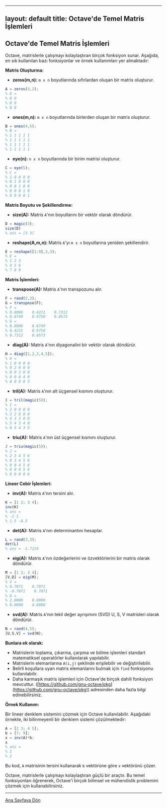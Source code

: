 
---
layout: default
title: Octave'de Temel Matris İşlemleri
---
## Octave'de Temel Matris İşlemleri

Octave, matrislerle çalışmayı kolaylaştıran birçok fonksiyon sunar. Aşağıda, en sık kullanılan bazı fonksiyonlar ve örnek kullanımları yer almaktadır:

**Matris Oluşturma:**

* **zeros(m,n):** `m x n` boyutlarında sıfırlardan oluşan bir matris oluşturur.
```octave
A = zeros(3,2);
% A = 
% 0 0
% 0 0
% 0 0
```

* **ones(m,n):** `m x n` boyutlarında birlerden oluşan bir matris oluşturur.
```octave
B = ones(4,5);
% B = 
% 1 1 1 1 1
% 1 1 1 1 1
% 1 1 1 1 1
% 1 1 1 1 1
```

* **eye(n):** `n x n` boyutlarında bir birim matrisi oluşturur.
```octave
C = eye(5);
% C = 
% 1 0 0 0 0
% 0 1 0 0 0
% 0 0 1 0 0
% 0 0 0 1 0
% 0 0 0 0 1
```

**Matris Boyutu ve Şekillendirme:**

* **size(A):** Matris `A`'nın boyutlarını bir vektör olarak döndürür.
```octave
D = magic(3);
size(D)
% ans = [3 3]
```

* **reshape(A,m,n):** Matris `A`'yı `m x n` boyutlarına yeniden şekillendirir.
```octave
E = reshape([1:9],3,3);
% E = 
% 1 2 3
% 4 5 6
% 7 8 9
```

**Matris İşlemleri:**

* **transpose(A):** Matris `A`'nın transpozunu alır.
```octave
F = rand(2,3);
G = transpose(F);
% F = 
% 0.8006    0.4221    0.7312
% 0.6749    0.9750    0.8573
% G = 
% 0.8006    0.6749
% 0.4221    0.9750
% 0.7312    0.8573
```

* **diag(A):** Matris `A`'nın diyagonalini bir vektör olarak döndürür.
```octave
H = diag([1,2,3,4,5]);
% H = 
% 1 0 0 0 0
% 0 2 0 0 0
% 0 0 3 0 0
% 0 0 0 4 0
% 0 0 0 0 5
```

* **tril(A):** Matris `A`'nın alt üçgensel kısmını oluşturur.
```octave
I = tril(magic(5));
% I = 
% 2 0 0 0 0
% 3 2 0 0 0
% 4 3 3 0 0
% 5 4 3 4 0
% 0 5 4 3 5
```

* **triu(A):** Matris `A`'nın üst üçgensel kısmını oluşturur.
```octave
J = triu(magic(5));
% J = 
% 2 3 4 5 6
% 0 3 4 5 6
% 0 0 4 5 6
% 0 0 0 5 6
% 0 0 0 0 6
```

**Lineer Cebir İşlemleri:**

* **inv(A):** Matris `A`'nın tersini alır.
```octave
K = [1 2; 3 4];
inv(K)
% ans = 
% -2 1
% 1.5 -0.5
```

* **det(A):** Matris `A`'nın determinantını hesaplar.
```octave
L = rand(3,3);
det(L)
% ans = -1.7224
```

* **eig(A):** Matris `A`'nın özdeğerlerini ve özvektörlerini bir matris olarak döndürür.
```octave
M = [1 2; 3 4];
[V,D] = eig(M);
% V = 
% 0.7071    0.7071
% -0.7071    0.7071
% D = 
% 2.0000    0.0000
% 0.0000    4.0000
```

* **svd(A):** Matris `A`'nın tekil değer ayrışımını (SVD) U, S, V matrisleri olarak döndürür.
```octave
N = rand(4,5);
[U,S,V] = svd(N);
```

**Bunlara ek olarak:**

* Matrislerin toplama, çıkarma, çarpma ve bölme işlemleri standart matematiksel operatörler kullanılarak yapılabilir.
* Matrislerin elemanlarına `A(i,j)` şeklinde erişilebilir ve değiştirilebilir.
* Belirli koşullara uyan matris elemanlarını bulmak için `find` fonksiyonu kullanılabilir.
* Daha karmaşık matris işlemleri için Octave'de birçok dahili fonksiyon mevcuttur. ([https://github.com/gnu-octave/pkg](https://github.com/gnu-octave/pkg)) adresinden daha fazla bilgi edinebilirsiniz.

**Örnek Kullanım:**

Bir lineer denklem sistemini çözmek için Octave kullanılabilir. Aşağıdaki örnekte, iki bilinmeyenli bir denklem sistemi çözülmektedir:

```octave
A = [2 3; 4 5];
b = [7; 9];
x = inv(A)*b;
x
% ans = 
% 1
% 2
```

Bu kod, `A` matrisinin tersini kullanarak `b` vektörüne göre `x` vektörünü çözer.

Octave, matrislerle çalışmayı kolaylaştıran güçlü bir araçtır. Bu temel fonksiyonları öğrenerek, Octave'i birçok bilimsel ve mühendislik problemini çözmek için kullanabilirsiniz.

---
[Ana Sayfaya Dön](./)